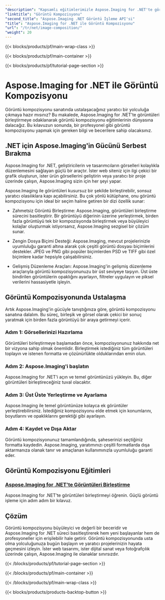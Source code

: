 ```yaml
---
"description": "Kapsamlı eğitimlerimizle Aspose.Imaging for .NET'te görüntüleri zahmetsizce nasıl birleştireceğinizi keşfedin. Görüntü işleme becerilerinizi bugün yükseltin!"
"linktitle": "Görüntü Kompozisyonu"
"second_title": "Aspose.Imaging .NET Görüntü İşleme API'si"
"title": "Aspose.Imaging for .NET ile Görüntü Kompozisyonu"
"url": "/tr/net/image-composition/"
"weight": 20
---
```


{{< blocks/products/pf/main-wrap-class >}}

{{< blocks/products/pf/main-container >}}

{{< blocks/products/pf/tutorial-page-section >}}

# Aspose.Imaging for .NET ile Görüntü Kompozisyonu


Görüntü kompozisyonu sanatında ustalaşacağınız yaratıcı bir yolculuğa çıkmaya hazır mısınız? Bu makalede, Aspose.Imaging for .NET'te görüntüleri birleştirmeye odaklanarak görüntü kompozisyonu eğitimlerinin dünyasına dalacağız. Bu kılavuzun sonunda, bir profesyonel gibi görüntü kompozisyonu yapmak için gereken bilgi ve becerilere sahip olacaksınız.

## .NET için Aspose.Imaging'in Gücünü Serbest Bırakma

Aspose.Imaging for .NET, geliştiricilerin ve tasarımcıların görselleri kolaylıkla düzenlemesini sağlayan güçlü bir araçtır. İster web siteniz için ilgi çekici bir grafik oluşturun, ister ürün görsellerini geliştirin veya yaratıcı bir proje üzerinde çalışın, Aspose.Imaging sizin için her şeyi yapar.

Aspose.Imaging ile görüntüleri kusursuz bir şekilde birleştirebilir, sonsuz yaratıcı olasılıklara kapı açabilirsiniz. Bu çok yönlü kütüphane, onu görüntü kompozisyonu için ideal bir seçim haline getiren bir dizi özellik sunar:

- Zahmetsiz Görüntü Birleştirme: Aspose.Imaging, görüntüleri birleştirme sürecini basitleştirir. Bir görüntüyü diğerinin üzerine yerleştirmek, birden fazla görüntüyü tek bir kompozisyonda birleştirmek veya büyüleyici kolajlar oluşturmak istiyorsanız, Aspose.Imaging sezgisel bir çözüm sunar.

- Zengin Dosya Biçimi Desteği: Aspose.Imaging, mevcut projelerinizle uyumluluğu garanti altına alarak çok çeşitli görüntü dosyası biçimlerini destekler. JPEG ve PNG gibi popüler biçimlerden PSD ve TIFF gibi özel biçimlere kadar hepsiyle çalışabilirsiniz.

- Gelişmiş Düzenleme Araçları: Aspose.Imaging'in gelişmiş düzenleme araçlarıyla görüntü kompozisyonunuzu bir üst seviyeye taşıyın. Üst üste bindirilen görüntülerin opaklığını ayarlayın, filtreler uygulayın ve piksel verilerini hassasiyetle işleyin.

## Görüntü Kompozisyonunda Ustalaşma

Artık Aspose.Imaging'in gücüyle tanıştığınıza göre, görüntü kompozisyonu sanatına dalalım. Bu süreç, birleşik ve görsel olarak çekici bir sonuç yaratmak için birden fazla görüntüyü bir araya getirmeyi içerir.

### Adım 1: Görsellerinizi Hazırlama

Görüntüleri birleştirmeye başlamadan önce, kompozisyonunuz hakkında net bir vizyona sahip olmak önemlidir. Birleştirmek istediğiniz tüm görüntüleri toplayın ve istenen formatta ve çözünürlükte olduklarından emin olun.

### Adım 2: Aspose.Imaging'i başlatın

Aspose.Imaging for .NET'i açın ve temel görüntünüzü yükleyin. Bu, diğer görüntüleri birleştireceğiniz tuval olacaktır.

### Adım 3: Üst Üste Yerleştirme ve Ayarlama

Aspose.Imaging ile temel görüntünüze kolayca ek görüntüler yerleştirebilirsiniz. İstediğiniz kompozisyonu elde etmek için konumlarını, boyutlarını ve opaklıklarını gerektiği gibi ayarlayın.

### Adım 4: Kaydet ve Dışa Aktar

Görüntü kompozisyonunuz tamamlandığında, şaheserinizi seçtiğiniz formatta kaydedin. Aspose.Imaging, yaratımınızı çeşitli formatlarda dışa aktarmanıza olanak tanır ve amaçlanan kullanımınızla uyumluluğu garanti eder.

## Görüntü Kompozisyonu Eğitimleri
### [Aspose.Imaging for .NET'te Görüntüleri Birleştirme](./combine-images/)
Aspose.Imaging for .NET'te görüntüleri birleştirmeyi öğrenin. Güçlü görüntü işleme için adım adım bir kılavuz.

## Çözüm

Görüntü kompozisyonu büyüleyici ve değerli bir beceridir ve Aspose.Imaging for .NET süreci basitleştirerek hem yeni başlayanlar hem de profesyoneller için erişilebilir hale getirir. Görüntü kompozisyonunda usta olma yolculuğunuza bugün başlayın ve yaratıcı projelerinizin hayata geçmesini izleyin. İster web tasarımı, ister dijital sanat veya fotoğrafçılık üzerinde çalışın, Aspose.Imaging ile olanaklar sınırsızdır.

{{< /blocks/products/pf/tutorial-page-section >}}

{{< /blocks/products/pf/main-container >}}

{{< /blocks/products/pf/main-wrap-class >}}

{{< blocks/products/products-backtop-button >}}